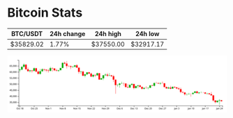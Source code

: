 # Bitcoin Stats

BTC/USDT|24h change|24h high|24h low|
|---|---|---|---|
|$35829.02|1.77%|$37550.00|$32917.17|

<img src="./chart.svg">
